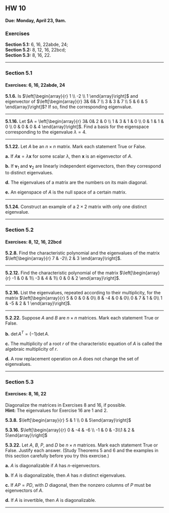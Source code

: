 ## HW 10

**Due: Monday, April 23, 9am.**

### Exercises
**Section 5.1:** 6, 16, 22abde, 24;    
**Section 5.2:** 8, 12, 16, 22bcd;    
**Section 5.3:** 8, 16, 22.    

---

### Section 5.1
#### Exercises: 6, 16, 22abde, 24

**5.1.6.**
Is
$\left[\begin{array}{r}
1 \\ -2 \\ 1 \end{array}\right]$ and eigenvector of 
$\left[\begin{array}{r}
3& 6& 7 \\ 3 & 3 & 7 \\ 5 & 6 & 5 \end{array}\right]$? If so, find the corresponding eigenvalue.

---

**5.1.16.**
Let $A = \left[\begin{array}{r}
3& 0& 2 & 0 \\ 1 & 3 & 1 & 0 \\ 0 & 1 & 1 & 0 \\ 0 & 0 & 0 & 4 \end{array}\right]$. Find a basis for the eigenspace corresponding to the eigenvalue $\lambda = 4$.

---

**5.1.22.**
Let $A$ be an $n\times n$ matrix. Mark each statement True or False.

**a.** If $A \mathbf x = \lambda \mathbf x$ for some scalar $\lambda$, then $\mathbf x$ is an eigenvector of $A$.  

**b.** If $\mathbf v_1$ and $\mathbf v_2$ are linearly independent eigenvectors, then they correspond to distinct eigenvalues.  

**d.** The eigenvalues of a matrix are the numbers on its main diagonal.  

**e.** An eigenspace of $A$ is the null space of a certain matrix.  

---

**5.1.24.** Construct an example of a $2\times 2$ matrix with only one distinct eigenvalue.

---

### Section 5.2
#### Exercises: 8, 12, 16, 22bcd

**5.2.8.**
Find the characteristic polynomial and the eigenvalues of the
matrix $\left[\begin{array}{r}
7 & -2\\ 2 & 3 \end{array}\right]$.

---

**5.2.12.** Find the characteristic polynomial of the matrix 
$\left[\begin{array}{r}
-1 & 0 & 1\\ -3 & 4 & 1\\ 0 & 0 & 2 \end{array}\right]$.

---

**5.2.16.**
List the eigenvalues, repeated according to their multiplicity, for the matrix
$\left[\begin{array}{r}
5 & 0 & 0 & 0\\
8 & -4 & 0 & 0\\
0 & 7 & 1 & 0\\ 
1 & -5 & 2 & 1 
\end{array}\right]$.

---

**5.2.22.**  Suppose $A$ and $B$ are $n\times n$ matrices. Mark each
statement True or False.   

**b.** $\operatorname{det} A^T = (-1) \operatorname{det} A$.
 
**c.** The multiplicity of a root $r$ of the characteristic equation
of $A$ is called the algebraic multiplicity of $r$.  

**d.** A row replacement operation on $A$ does not change the set of eigenvalues.

---

### Section 5.3
#### Exercises: 8, 16, 22  

Diagonalize the matrices in Exercises 8 and 16, if possible.   
**Hint:** The eigenvalues for Exercise 16 are $1$ and $2$.
<!-- (11) $\lambda = 1, 2, 3$;
(12) $\lambda = 2, 8$; 
(13) $\lambda =5, 1$; 
(14) $\lambda =5, 4$; 
(15) $\lambda =3, 1$;  -->

**5.3.8.**
$\left[\begin{array}{r}
5 & 1 \\ 0 & 5\end{array}\right]$

**5.3.16.**
$\left[\begin{array}{r}
0 & -4 & -6 \\ -1 & 0 & -3\\1 & 2 & 5\end{array}\right]$

**5.3.22.** Let $A$, $B$, $P$, and $D$ be $n \times n$ matrices.
Mark each statement True or False. Justify each answer. (Study
Theorems 5 and 6 and the examples in this section carefully before
you try this exercise.)

**a.** $A$ is diagonalizable if $A$ has $n$-eigenvectors.

**b.** If $A$ is diagonalizable, then $A$ has $n$ distinct eigenvalues.

**c.** If $AP=PD$, with $D$ diagonal, then the nonzero columns
of $P$ must be eigenvectors of $A$.

**d.** If $A$ is invertible, then $A$ is diagonalizable.

---

